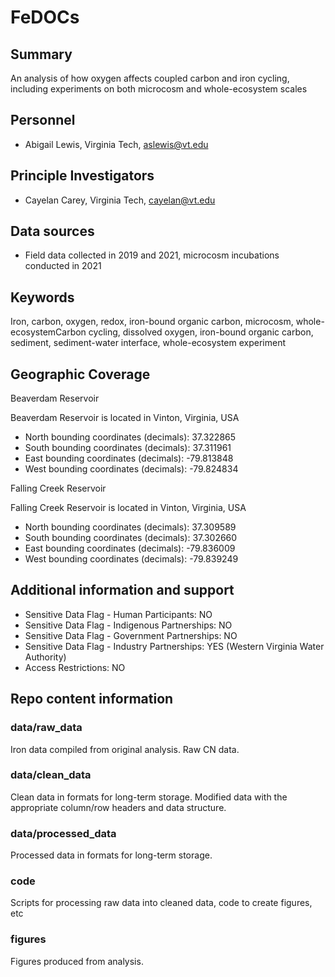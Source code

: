 # FeDOCs

## Summary

An analysis of how oxygen affects coupled carbon and iron cycling, including experiments on both microcosm and whole-ecosystem scales

## Personnel

- Abigail Lewis, Virginia Tech, aslewis@vt.edu

## Principle Investigators

- Cayelan Carey, Virginia Tech, cayelan@vt.edu

## Data sources

- Field data collected in 2019 and 2021, microcosm incubations conducted in 2021

## Keywords

Iron, carbon, oxygen, redox, iron-bound organic carbon, microcosm, whole-ecosystemCarbon cycling, dissolved oxygen, iron-bound organic carbon, sediment, sediment-water interface, whole-ecosystem experiment

## Geographic Coverage

Beaverdam Reservoir

Beaverdam Reservoir is located in Vinton, Virginia, USA

- North bounding coordinates (decimals): 37.322865
- South bounding coordinates (decimals): 37.311961
- East bounding coordinates (decimals): -79.813848 
- West bounding coordinates (decimals): -79.824834

Falling Creek Reservoir

Falling Creek Reservoir is located in Vinton, Virginia, USA

- North bounding coordinates (decimals): 37.309589
- South bounding coordinates (decimals): 37.302660
- East bounding coordinates (decimals): -79.836009 
- West bounding coordinates (decimals): -79.839249

## Additional information and support

- Sensitive Data Flag - Human Participants: NO
- Sensitive Data Flag - Indigenous Partnerships: NO
- Sensitive Data Flag - Government Partnerships: NO
- Sensitive Data Flag - Industry Partnerships: YES (Western Virginia Water Authority)
- Access Restrictions: NO

## Repo content information

### data/raw_data

Iron data compiled from original analysis. Raw CN data.

### data/clean_data

Clean data in formats for long-term storage. Modified data with the appropriate column/row headers and data structure.

### data/processed_data

Processed data in formats for long-term storage.

### code

Scripts for processing raw data into cleaned data, code to create figures, etc

### figures

Figures produced from analysis.
